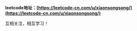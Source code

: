 **leetcode地址：[https://leetcode-cn.com/u/xiaonsongsong/](https://leetcode-cn.com/u/xiaonsongsong/)**

互相关注，相互学习！